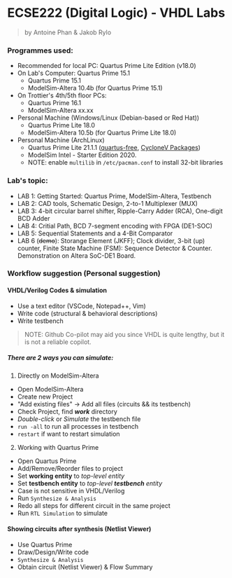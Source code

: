 # ECSE222 (Digital Logic) - VHDL Labs
> by Antoine Phan & Jakob Rylo

### Programmes used: 
- Recommended for local PC: Quartus Prime Lite Edition (v18.0)
- On Lab's Computer: Quartus Prime 15.1
	- Quartus Prime 15.1
	- ModelSim-Altera 10.4b (for Quartus Prime 15.1)
- On Trottier's 4th/5th floor PCs:
	- Quartus Prime 16.1
	- ModelSim-Altera xx.xx
- Personal Machine (Windows/Linux (Debian-based or Red Hat))
	- Quartus Prime Lite 18.0
	- ModelSim-Altera 10.5b (for Quartus Prime Lite 18.0)
- Personal Machine (ArchLinux)
	- Quartus Prime Lite 21.1.1 ([quartus-free](https://aur.archlinux.org/packages/quartus-free), [CycloneV Packages](https://aur.archlinux.org/packages/quartus-free-devinfo-cyclonev))
	- ModelSim Intel - Starter Edition 2020.
	- NOTE: enable ```multilib``` in ```/etc/pacman.conf``` to install 32-bit libraries

### Lab's topic:
- LAB 1: Getting Started: Quartus Prime, ModelSim-Altera, Testbench
- LAB 2: CAD tools, Schematic Design, 2-to-1 Multiplexer (MUX)
- LAB 3: 4-bit circular barrel shifter, Ripple-Carry Adder (RCA), One-digit BCD Adder
- LAB 4: Critial Path, BCD 7-segment encoding with FPGA (DE1-SOC)
- LAB 5: Sequential Statements and a 4-Bit Comparator
- LAB 6 (~~demo~~): Storange Element (JKFF); Clock divider, 3-bit (up) counter, Finite State Machine (FSM): Sequence Detector & Counter. Demonstration on Altera SoC-DE1 Board.

### Workflow suggestion (Personal suggestion)
#### VHDL/Verilog Codes & simulation
- Use a text editor (VSCode, Notepad++, Vim)
- Write code (structural & behavioral descriptions)
- Write testbench
> NOTE: Github Co-pilot may aid you since VHDL is quite lengthy, but it is not a reliable copilot.

##### There are 2 ways you can simulate: 
1. Directly on ModelSim-Altera
- Open ModelSim-Altera
- Create new Project
- "Add existing files" -> Add all files (circuits && its testbench)
- Check Project, find ***work*** directory
- *Double-click* or *Simulate* the testbench file
- ```run -all``` to run all processes in testbench
- ```restart``` if want to restart simulation

2. Working with Quartus Prime
- Open Quartus Prime
- Add/Remove/Reorder files to project
- Set **working entity** to *top-level entity*
- Set **testbench entity** to *top-level **testbench** entity*
- Case is not sensitive in VHDL/Verilog
- Run ```Synthesize & Analysis```
- Redo all steps for different circuit in the same project
- Run ```RTL Simulation``` to simulate

#### Showing circuits after synthesis (Netlist Viewer)
- Use Quartus Prime
- Draw/Design/Write code
- ```Synthesize & Analysis```
- Obtain circuit (Netlist Viewer) & Flow Summary
